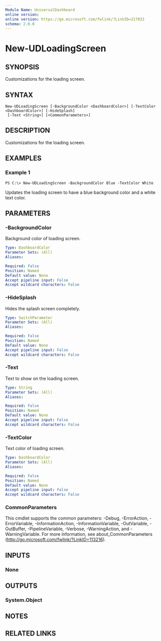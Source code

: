 ```yaml
---
Module Name: UniversalDashboard
online version:
online version: https://go.microsoft.com/fwlink/?LinkID=217032
schema: 2.0.0
---
```


# New-UDLoadingScreen

## SYNOPSIS
Customizations for the loading screen.

## SYNTAX

```
New-UDLoadingScreen [-BackgroundColor <DashboardColor>] [-TextColor <DashboardColor>] [-HideSplash]
 [-Text <String>] [<CommonParameters>]
```

## DESCRIPTION
Customizations for the loading screen.

## EXAMPLES

### Example 1
```
PS C:\> New-UDLoadingScreen -BackgroundColor Blue -TextColor White
```

Updates the loading screen to have a blue background color and a white text color.

## PARAMETERS

### -BackgroundColor
Background color of loading screen.

```yaml
Type: DashboardColor
Parameter Sets: (All)
Aliases:

Required: False
Position: Named
Default value: None
Accept pipeline input: False
Accept wildcard characters: False
```

### -HideSplash
Hides the splash screen completely.

```yaml
Type: SwitchParameter
Parameter Sets: (All)
Aliases:

Required: False
Position: Named
Default value: None
Accept pipeline input: False
Accept wildcard characters: False
```

### -Text
Text to show on the loading screen. 

```yaml
Type: String
Parameter Sets: (All)
Aliases:

Required: False
Position: Named
Default value: None
Accept pipeline input: False
Accept wildcard characters: False
```

### -TextColor
Text color of loading screen.

```yaml
Type: DashboardColor
Parameter Sets: (All)
Aliases:

Required: False
Position: Named
Default value: None
Accept pipeline input: False
Accept wildcard characters: False
```

### CommonParameters
This cmdlet supports the common parameters: -Debug, -ErrorAction, -ErrorVariable, -InformationAction, -InformationVariable, -OutVariable, -OutBuffer, -PipelineVariable, -Verbose, -WarningAction, and -WarningVariable. For more information, see about_CommonParameters (http://go.microsoft.com/fwlink/?LinkID=113216).

## INPUTS

### None

## OUTPUTS

### System.Object

## NOTES

## RELATED LINKS

